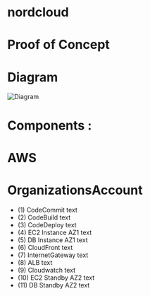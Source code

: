 # nordcloud

# Proof of Concept

# Diagram
![Diagram](https://github.com/adob71/nordcloud/blob/main/diagram.png)

# Components :
# AWS
# OrganizationsAccount
* (1) CodeCommit
text
* (2) CodeBuild
text
* (3) CodeDeploy
text
* (4) EC2 Instance AZ1
text
* (5) DB Instance AZ1
text
* (6) CloudFront
text
* (7) InternetGateway
text
* (8) ALB
text
* (9) Cloudwatch
text
* (10) EC2 Standby AZ2
text
* (11) DB Standby AZ2
text
